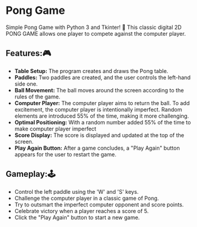 # Pong Game

Simple Pong Game with Python 3 and Tkinter! 🏓
This classic digital 2D PONG GAME allows one player to compete against the computer player.

## Features:🎮

- **Table Setup:** The program creates and draws the Pong table.
- **Paddles:** Two paddles are created, and the user controls the left-hand side one.
- **Ball Movement:** The ball moves around the screen according to the rules of the game.
- **Computer Player:** The computer player aims to return the ball. To add excitement, the computer player is intentionally imperfect. Random elements are introduced 55% of the time, making it more challenging.
- **Optimal Positioning:**  With a random number added 55% of the time to make computer player imperfect
- **Score Display:** The score is displayed and updated at the top of the screen.
- **Play Again Button:** After a game concludes, a "Play Again" button appears for the user to restart the game.

## Gameplay:🕹️

- Control the left paddle using the 'W' and 'S' keys.
- Challenge the computer player in a classic game of Pong.
- Try to outsmart the imperfect computer opponent and score points.
- Celebrate victory when a player reaches a score of 5.
- Click the "Play Again" button to start a new game.


